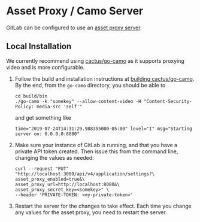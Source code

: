 # Asset Proxy / Camo Server

GitLab can be configured to use an [asset proxy server](https://docs.gitlab.com/ee/security/asset_proxy).

## Local Installation

We currently recommend using [cactus/go-camo](https://github.com/cactus/go-camo#how-it-works) as it supports proxying video and is more configurable.

1. Follow the build and installation instructions at [building cactus/go-camo](https://github.com/cactus/go-camo#building).  By the end, from the
   `go-camo` directory, you should be able to

   ```shell
   cd build/bin
   ./go-camo -k "somekey" --allow-content-video -H "Content-Security-Policy: media-src 'self'"
   ```

   and get something like

   ```shell
   time="2019-07-24T14:31:29.988355000-05:00" level="I" msg="Starting server on: 0.0.0.0:8080"
   ```

1. Make sure your instance of GitLab is running, and that you have a private API token created.
   Then issue this from the command line, changing the values as needed:

    ```shell
    curl --request "PUT" "http://localhost:3000/api/v4/application/settings?\
    asset_proxy_enabled=true&\
    asset_proxy_url=http://localhost:8080&\
    asset_proxy_secret_key=<somekey>" \
    --header 'PRIVATE-TOKEN: <my-private-token>'
    ```

1. Restart the server for the changes to take effect. Each time you change
   any values for the asset proxy, you need to restart the server.
